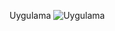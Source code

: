 Uygulama
![Uygulama](https://github.com/NisanurBulut/BakTraCam/blob/master/BakTraCam.ClientApp/src/assets/Trailer/app.gif)
